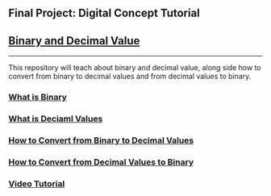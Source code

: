 ## Final Project: Digital Concept Tutorial

## [Binary and Decimal Value](README.md)

---

This repository will teach about binary and decimal value, along side how to convert from binary to decimal values and from decimal values to binary.

### [What is Binary](Binary.md)

### [What is Deciaml Values](Decimal.md)

### [How to Convert from Binary to Decimal Values](B2D.md)

### [How to Convert from Decimal Values to Binary](D2B.md)

### [Video Tutorial](https://youtu.be/b47QnQoFk50)
